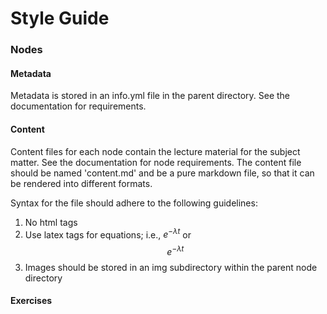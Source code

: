 # Style Guide
### Nodes
#### Metadata
Metadata is stored in an info.yml file in the parent directory. See the documentation for requirements. 

#### Content
Content files for each node contain the lecture material for the subject matter. See the documentation for node requirements. The content file should be named 'content.md' and be a pure markdown file, so that it can be rendered into different formats. 

Syntax for the file should adhere to the following guidelines:
1. No html tags
2. Use latex tags for equations; i.e., $e^{-\lambda t}$ or $$e^{-\lambda t}$$
3. Images should be stored in an img subdirectory within the parent node directory

#### Exercises

